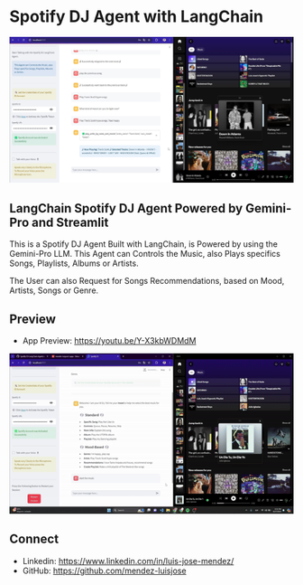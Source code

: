 # Spotify DJ Agent with LangChain

[![Spotify DJ Agent with LangChain](./app-preview.png)](https://youtu.be/Y-X3kbWDMdM)

## LangChain Spotify DJ Agent Powered by Gemini-Pro and Streamlit

This is a Spotify DJ Agent Built with LangChain, is Powered by using the Gemini-Pro LLM. This Agent can Controls the Music, also Plays specifics Songs, Playlists, Albums or Artists. 

The User can also Request for Songs Recommendations, based on Mood, Artists, Songs or Genre.

## Preview

- App Preview: https://youtu.be/Y-X3kbWDMdM

![](./app-preview.gif)

## Connect
- Linkedin: https://www.linkedin.com/in/luis-jose-mendez/
- GitHub: https://github.com/mendez-luisjose
